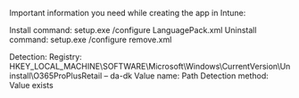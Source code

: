 Important information you need while creating the app in Intune:

Install command: setup.exe /configure LanguagePack.xml
Uninstall command: setup.exe /configure remove.xml

Detection:
Registry: HKEY_LOCAL_MACHINE\SOFTWARE\Microsoft\Windows\CurrentVersion\Uninstall\O365ProPlusRetail – da-dk
Value name: Path
Detection method: Value exists
